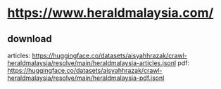 # https://www.heraldmalaysia.com/

## download

articles: https://huggingface.co/datasets/aisyahhrazak/crawl-heraldmalaysia/resolve/main/heraldmalaysia-articles.jsonl
pdf: https://huggingface.co/datasets/aisyahhrazak/crawl-heraldmalaysia/resolve/main/heraldmalaysia-pdf.jsonl
